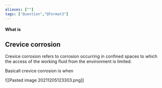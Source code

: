 ```yaml
---
aliases: [""]
tags: ["Question","QFormat3"]
---
```


#### What is
## Crevice corrosion
Crevice corrosion refers to corrosion occurring in confined spaces to which the access of the working fluid from the environment is limited.

Basicall crevice corrosion is when

![[Pasted image 20211205123303.png]]

